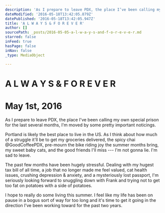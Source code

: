 ```yaml
---
description: 'As I prepare to leave PDX, the place I’ve been calling my own special prison for the last several months, I’m moved by some pretty important noticings.'
dateModified: '2016-05-18T13:42:05.879Z'
datePublished: '2016-05-18T13:42:05.947Z'
title: 'A L W A Y S & F O R E V E R'
author: []
sourcePath: _posts/2016-05-05-a-l-w-a-y-s-and-f-o-r-e-v-e-r.md
starred: false
inFeed: true
hasPage: false
inNav: false
_type: MediaObject

---
```

# A L W A Y S & F O R E V E R

# May 1st, 2016

As I prepare to leave PDX, the place I've been calling my own special prison for the last several months, I'm moved by some pretty important noticings.

Portland is likely the best place to live in the US. As I think about how much of a struggle it'll be to get my groceries delivered, the spicy chai @GoodCoffeePDX, pre-mourn the bike riding joy the summer months bring, my sweet baby cats, and the good friends I'll miss --- I'm not gonna lie. I'm sad to leave.

The past few months have been hugely stressful. Dealing with my hugest tax bill of all time, a job that no longer made me feel valued, cat health issues, crushing depression & anxiety, and a mysteriously lost passport, I'm seriously looking forward to snuggling down with Frank and trying not to get too fat on potatoes with a side of potatoes.

I hope to really do some living this summer. I feel like my life has been on pause in a bogus sort of way for too long and it's time to get it going in the direction I've been working toward for the past two years.